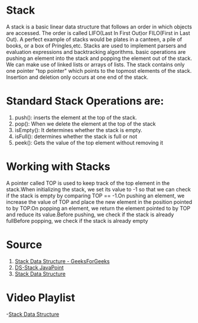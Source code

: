 # Stack

A stack is a basic linear data structure that follows an order in which objects are accessed. The order is called LIFO(Last In First Out)or FILO(First in Last Out).
A perfect example of stacks would be plates in a canteen, a pile of books, or a box of Pringles,etc.
Stacks are used to implement parsers and evaluation expressions and backtracking algorithms. basic operations are pushing an element into the stack and popping the element out of the stack.
We can make use of linked lists or arrays of lists. The stack contains only one pointer
"top pointer" which points to the topmost elements of the stack. Insertion and deletion  only occurs at one end of the stack.
# Standard Stack Operations are:
1) push(): inserts the element at the top of the stack.
2) pop(): When we delete the element at the top of the stack
3) isEmpty(): It determines whether the stack is empty.
4) isFull(): determines whether the stack is full or not
5) peek(): Gets the value of the top element without removing it


# Working with Stacks
A pointer called TOP is used to keep track of the top element in the stack.When initializing the stack, we set its value to -1 so that we can check if the stack is empty by comparing TOP == -1.On pushing an element, we increase the value of TOP and place the new element in the position pointed to by TOP.On popping an element, we return the element pointed to by TOP and reduce its value.Before pushing, we check if the stack is already fullBefore popping, we check if the stack is already empty



# Source

1) [Stack Data Structure - GeeksForGeeks](https://www.geeksforgeeks.org/stack-data-structure/) 
2) [DS-Stack JavaPoint](https://www.javatpoint.com/data-structure-stack)
3) [Stack Data Structure](https://www.programiz.com/dsa/stack)

# Video Playlist

-[Stack Data Structure](https://youtu.be/F1F2imiOJfk)
